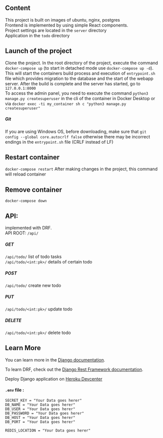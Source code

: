 ## Content
This project is built on images of ubuntu, nginx, postgres <br/>
Frontend is implemented by using simple React components. <br/>
Project settings are located in the `server` directory <br/>
Application in the `todo` directory <br/>

## Launch of the project 
Clone the project. In the root directory of the project, execute the command
`docker-compose up` (to start in detached mode use `docker-compose up -d`). 
This will start the containers build process and execution 
of `entrypoint.sh` file which provides migration to the database and the start of the webapp server. 
After the build is complete and the server has started, go to `127.0.0.1:8000` <br/>
To access the admin panel, you need to execute the command
`python3 manage.py createsuperuser` in the cli of the container in Docker Desktop or via
`docker exec -ti my_container sh c "python3 manage.py createsuperuser"`

##### Git
If you are using Windows OS, before downloading, make sure that
`git config --global core.autocrlf false` otherwise there may be incorrect 
endings in the `entrypoint.sh` file (CRLF instead of LF)

## Restart container
`docker-compose restart` After making changes in the project, 
this command will reload container

## Remove container
`docker-compose down` 

## API:
implemented with DRF. <br/>
API ROOT: `/api/`

##### GET
`/api/todo/` list of todo tasks <br/>
`/api/todo/<int:pk>/` details of certain todo <br/>

##### POST
`/api/todo/` create new todo <br/>

##### PUT
`/api/todo/<int:pk>/` update todo

##### DELETE
`/api/todo/<int:pk>/` delete todo

## Learn More

You can learn more in the [Django documentation](https://docs.djangoproject.com/en/3.1/).

To learn DRF, check out the [Django Rest Framework documentation](https://www.django-rest-framework.org/).

Deploy Django application on [Heroku Devcenter](https://devcenter.heroku.com/categories/python-support) 


#### `.env` file :
	SECRET_KEY = "Your Data goes herer"
	DB_NAME = "Your Data goes herer"
	DB_USER = "Your Data goes herer"
	DB_PASSWORD = "Your Data goes herer"
	DB_HOST = "Your Data goes herer"
	DB_PORT = "Your Data goes herer"
	
	REDIS_LOCATION = "Your Data goes herer"
	


